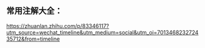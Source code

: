 ## 常用注解大全：

https://zhuanlan.zhihu.com/p/83346117?utm_source=wechat_timeline&utm_medium=social&utm_oi=701346823272435712&from=timeline